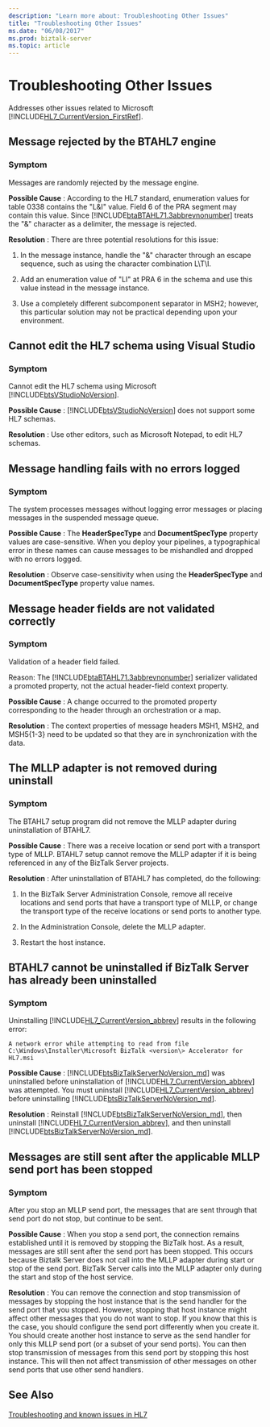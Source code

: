 ```yaml
---
description: "Learn more about: Troubleshooting Other Issues"
title: "Troubleshooting Other Issues"
ms.date: "06/08/2017"
ms.prod: biztalk-server
ms.topic: article
---
```

# Troubleshooting Other Issues
Addresses other issues related to Microsoft [!INCLUDE[HL7_CurrentVersion_FirstRef](../../includes/hl7-currentversion-firstref-md.md)].  
  
## Message rejected by the BTAHL7 engine  
  
### Symptom  
 Messages are randomly rejected by the message engine.  
  
**Possible Cause** : According to the HL7 standard, enumeration values for table 0338 contains the "L&I" value. Field 6 of the PRA segment may contain this value. Since [!INCLUDE[btaBTAHL71.3abbrevnonumber](../../includes/btabtahl71-3abbrevnonumber-md.md)] treats the "&" character as a delimiter, the message is rejected.  
  
**Resolution** : There are three potential resolutions for this issue:  
  
1.  In the message instance, handle the "&" character through an escape sequence, such as using the character combination L\T\I.  
  
2.  Add an enumeration value of "LI" at PRA 6 in the schema and use this value instead in the message instance.  
  
3.  Use a completely different subcomponent separator in MSH2; however, this particular solution may not be practical depending upon your environment.  
  
## Cannot edit the HL7 schema using Visual Studio  
  
### Symptom  
 Cannot edit the HL7 schema using Microsoft [!INCLUDE[btsVStudioNoVersion](../../includes/btsvstudionoversion-md.md)].  
  
**Possible Cause** : [!INCLUDE[btsVStudioNoVersion](../../includes/btsvstudionoversion-md.md)] does not support some HL7 schemas.  
  
**Resolution** : Use other editors, such as Microsoft Notepad, to edit HL7 schemas.  
  
## Message handling fails with no errors logged  
  
### Symptom  
 The system processes messages without logging error messages or placing messages in the suspended message queue.  
  
**Possible Cause** : The **HeaderSpecType** and **DocumentSpecType** property values are case-sensitive. When you deploy your pipelines, a typographical error in these names can cause messages to be mishandled and dropped with no errors logged.  
  
**Resolution** : Observe case-sensitivity when using the **HeaderSpecType** and **DocumentSpecType** property value names.  
  
## Message header fields are not validated correctly  
  
### Symptom  
 Validation of a header field failed.  
  
 Reason: The [!INCLUDE[btaBTAHL71.3abbrevnonumber](../../includes/btabtahl71-3abbrevnonumber-md.md)] serializer validated a promoted property, not the actual header-field context property.  
  
**Possible Cause** : A change occurred to the promoted property corresponding to the header through an orchestration or a map.  
  
**Resolution** : The context properties of message headers MSH1, MSH2, and MSH5{1-3} need to be updated so that they are in synchronization with the data.  
  
## The MLLP adapter is not removed during uninstall  
  
### Symptom  
 The BTAHL7 setup program did not remove the MLLP adapter during uninstallation of BTAHL7.  
  
**Possible Cause** : There was a receive location or send port with a transport type of MLLP. BTAHL7 setup cannot remove the MLLP adapter if it is being referenced in any of the BizTalk Server projects.  
  
**Resolution** : After uninstallation of BTAHL7 has completed, do the following:  
  
1.  In the BizTalk Server Administration Console, remove all receive locations and send ports that have a transport type of MLLP, or change the transport type of the receive locations or send ports to another type.  
  
2.  In the Administration Console, delete the MLLP adapter.  
  
3.  Restart the host instance.  
  
## BTAHL7 cannot be uninstalled if BizTalk Server has already been uninstalled  
  
### Symptom  
 Uninstalling [!INCLUDE[HL7_CurrentVersion_abbrev](../../includes/hl7-currentversion-abbrev-md.md)] results in the following error:  
  
`A network error while attempting to read from file C:\Windows\Installer\Microsoft BizTalk <version\> Accelerator for HL7.msi`
  
**Possible Cause** : [!INCLUDE[btsBizTalkServerNoVersion_md](../../includes/btsbiztalkservernoversion-md.md)] was uninstalled before uninstallation of [!INCLUDE[HL7_CurrentVersion_abbrev](../../includes/hl7-currentversion-abbrev-md.md)] was attempted. You must uninstall [!INCLUDE[HL7_CurrentVersion_abbrev](../../includes/hl7-currentversion-abbrev-md.md)] before uninstalling [!INCLUDE[btsBizTalkServerNoVersion_md](../../includes/btsbiztalkservernoversion-md.md)].  
  
**Resolution** : Reinstall [!INCLUDE[btsBizTalkServerNoVersion_md](../../includes/btsbiztalkservernoversion-md.md)], then uninstall [!INCLUDE[HL7_CurrentVersion_abbrev](../../includes/hl7-currentversion-abbrev-md.md)], and then uninstall [!INCLUDE[btsBizTalkServerNoVersion_md](../../includes/btsbiztalkservernoversion-md.md)].  
  
## Messages are still sent after the applicable MLLP send port has been stopped  
  
### Symptom  
 After you stop an MLLP send port, the messages that are sent through that send port do not stop, but continue to be sent.  
  
**Possible Cause** : When you stop a send port, the connection remains established until it is removed by stopping the BizTalk host. As a result, messages are still sent after the send port has been stopped. This occurs because Biztalk Server does not call into the MLLP adapter during start or stop of the send port. BizTalk Server calls into the MLLP adapter only during the start and stop of the host service.  
  
**Resolution** : You can remove the connection and stop transmission of messages by stopping the host instance that is the send handler for the send port that you stopped. However, stopping that host instance might affect other messages that you do not want to stop. If you know that this is the case, you should configure the send port differently when you create it. You should create another host instance to serve as the send handler for only this MLLP send port (or a subset of your send ports). You can then stop transmission of messages from this send port by stopping this host instance. This will then not affect transmission of other messages on other send ports that use other send handlers.  
  
## See Also  
 [Troubleshooting and known issues in HL7](../../adapters-and-accelerators/accelerator-hl7/troubleshooting-and-known-issues-in-hl7.md)
